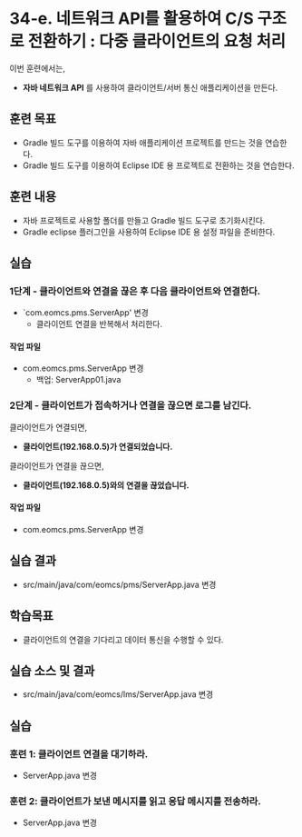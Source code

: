 # 34-e. 네트워크 API를 활용하여 C/S 구조로 전환하기 : 다중 클라이언트의 요청 처리

이번 훈련에서는,
- **자바 네트워크 API** 를 사용하여 클라이언트/서버 통신 애플리케이션을 만든다. 

## 훈련 목표
- Gradle 빌드 도구를 이용하여 자바 애플리케이션 프로젝트를 만드는 것을 연습한다.
- Gradle 빌드 도구를 이용하여 Eclipse IDE 용 프로젝트로 전환하는 것을 연습한다.

## 훈련 내용
- 자바 프로젝트로 사용할 폴더를 만들고 Gradle 빌드 도구로 초기화시킨다.
- Gradle eclipse 플러그인을 사용하여 Eclipse IDE 용 설정 파일을 준비한다.


## 실습

### 1단계 - 클라이언트와 연결을 끊은 후 다음 클라이언트와 연결한다.

- `com.eomcs.pms.ServerApp' 변경
  - 클라이언트 연결을 반복해서 처리한다. 

#### 작업 파일
- com.eomcs.pms.ServerApp 변경
  - 백업: ServerApp01.java
  
### 2단계 - 클라이언트가 접속하거나 연결을 끊으면 로그를 남긴다.

클라이언트가 연결되면,
- **클라이언트(192.168.0.5)가 연결되었습니다.**

클라이언트가 연결을 끊으면,
- **클라이언트(192.168.0.5)와의 연결을 끊었습니다.**

#### 작업 파일
- com.eomcs.pms.ServerApp 변경




## 실습 결과
- src/main/java/com/eomcs/pms/ServerApp.java 변경






## 학습목표

- 클라이언트의 연결을 기다리고 데이터 통신을 수행할 수 있다.

## 실습 소스 및 결과

- src/main/java/com/eomcs/lms/ServerApp.java 변경

## 실습  

### 훈련 1: 클라이언트 연결을 대기하라.

- ServerApp.java 변경

### 훈련 2: 클라이언트가 보낸 메시지를 읽고 응답 메시지를 전송하라.

- ServerApp.java 변경


